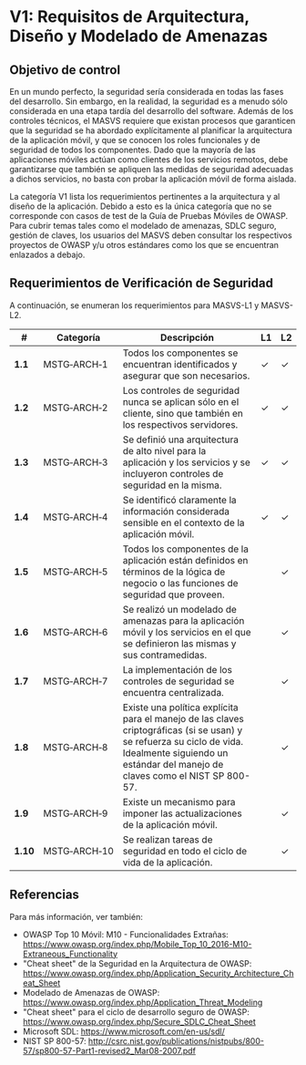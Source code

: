 # V1: Requisitos de Arquitectura, Diseño y Modelado de Amenazas

## Objetivo de control

En un mundo perfecto, la seguridad sería considerada en todas las fases del desarrollo. Sin embargo, en la realidad, la seguridad es a menudo sólo considerada en una etapa tardía del desarrollo del software. Además de los controles técnicos, el MASVS requiere que existan procesos que garanticen que la seguridad se ha abordado explícitamente al planificar la arquitectura de la aplicación móvil, y que se conocen los roles funcionales y de seguridad de todos los componentes. Dado que la mayoría de las aplicaciones móviles actúan como clientes de los servicios remotos, debe garantizarse que también se apliquen las medidas de seguridad adecuadas a dichos servicios, no basta con probar la aplicación móvil de forma aislada.

La categoría V1 lista los requerimientos pertinentes a la arquitectura y al diseño de la aplicación. Debido a esto es la única categoría que no se corresponde con casos de test de la Guía de Pruebas Móviles de OWASP. Para cubrir temas tales como el modelado de amenazas, SDLC seguro, gestión de claves, los usuarios del MASVS deben consultar los respectivos proyectos de OWASP y/u otros estándares como los que se encuentran enlazados a debajo.

## Requerimientos de Verificación de Seguridad

A continuación, se enumeran los requerimientos para MASVS-L1 y MASVS-L2.

| # | Categoría | Descripción | L1 | L2 |
| --- | --- | --- | --- | --- |
| **1.1** | MSTG‑ARCH‑1 | Todos los componentes se encuentran identificados y asegurar que son necesarios. | ✓ | ✓ |
| **1.2** | MSTG‑ARCH‑2 | Los controles de seguridad nunca se aplican sólo en el cliente, sino que también en los respectivos servidores. | ✓ | ✓ |
| **1.3** | MSTG‑ARCH‑3 | Se definió una arquitectura de alto nivel para la aplicación y los servicios y se incluyeron controles de seguridad en la misma. | ✓ | ✓ |
| **1.4** | MSTG‑ARCH‑4 | Se identificó claramente la información considerada sensible en el contexto de la aplicación móvil. | ✓ | ✓ |
| **1.5** | MSTG‑ARCH‑5 | Todos los componentes de la aplicación están definidos en términos de la lógica de negocio o las funciones de seguridad que proveen. |   | ✓ |
| **1.6** | MSTG‑ARCH‑6 | Se realizó un modelado de amenazas para la aplicación móvil y los servicios en el que se definieron las mismas y sus contramedidas. |   | ✓ |
| **1.7** | MSTG‑ARCH‑7 | La implementación de los controles de seguridad se encuentra centralizada. |   | ✓ |
| **1.8** | MSTG‑ARCH‑8 | Existe una política explícita para el manejo de las claves criptográficas (si se usan) y se refuerza su ciclo de vida. Idealmente siguiendo un estándar del manejo de claves como el NIST SP 800-57. |   | ✓ |
| **1.9** | MSTG‑ARCH‑9 | Existe un mecanismo para imponer las actualizaciones de la aplicación móvil. |   | ✓ |
| **1.10** | MSTG‑ARCH‑10 | Se realizan tareas de seguridad en todo el ciclo de vida de la aplicación. |   | ✓ |

## Referencias

Para más información, ver también:

- OWASP Top 10 Móvil: M10 - Funcionalidades Extrañas: <https://www.owasp.org/index.php/Mobile_Top_10_2016-M10-Extraneous_Functionality>
- "Cheat sheet" de la Seguridad en la Arquitectura de OWASP: <https://www.owasp.org/index.php/Application_Security_Architecture_Cheat_Sheet>
- Modelado de Amenazas de OWASP: <https://www.owasp.org/index.php/Application_Threat_Modeling>
- "Cheat sheet" para el ciclo de desarrollo seguro de OWASP: <https://www.owasp.org/index.php/Secure_SDLC_Cheat_Sheet>
- Microsoft SDL: <https://www.microsoft.com/en-us/sdl/>
- NIST SP 800-57: <http://csrc.nist.gov/publications/nistpubs/800-57/sp800-57-Part1-revised2_Mar08-2007.pdf>
